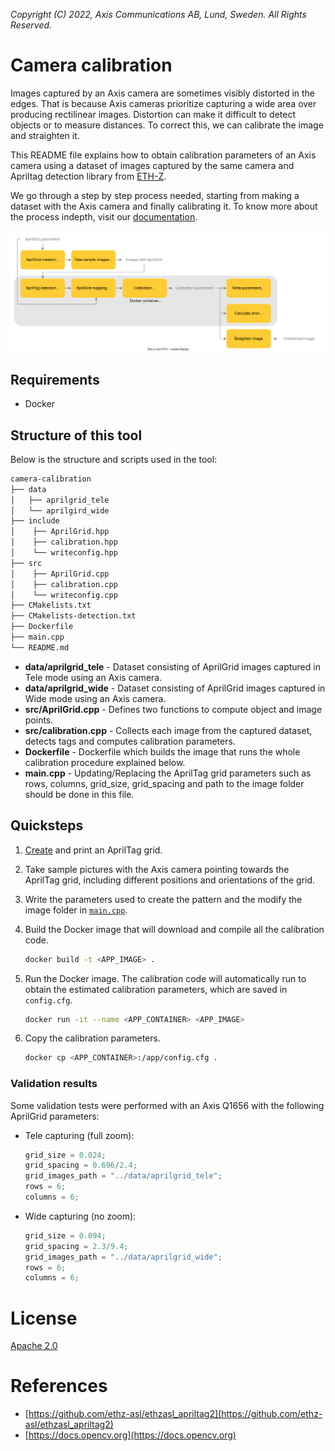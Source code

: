 *Copyright (C) 2022, Axis Communications AB, Lund, Sweden. All Rights Reserved.*

# Camera calibration

Images captured by an Axis camera are sometimes visibly distorted in the edges. That is because Axis cameras prioritize capturing a wide area over producing rectilinear images. Distortion can make it difficult to detect objects or to measure distances. To correct this, we can calibrate the image and straighten it.

This README file explains how to obtain calibration parameters of an Axis camera using a dataset of images captured by the same camera and Apriltag detection library from [ETH-Z](https://github.com/ethz-asl/ethzasl_apriltag2).

We go through a step by step process needed, starting from making a dataset with the Axis camera and finally calibrating it. To know more about the process indepth, visit our [documentation](https://axiscommunications.github.io/acap-documentation/docs/develop/camera-calibration.html).

![Calibration_diagram](data/calibration_diagram.svg)

## Requirements

- Docker

## Structure of this tool

Below is the structure and scripts used in the tool:

```bash
camera-calibration
├── data
│   ├── aprilgrid_tele
│   └── aprilgird_wide
├── include
│    ├── AprilGrid.hpp
│    ├── calibration.hpp
│    └── writeconfig.hpp
├── src
│    ├── AprilGrid.cpp
│    ├── calibration.cpp
│    └── writeconfig.cpp
├── CMakelists.txt
├── CMakelists-detection.txt
├── Dockerfile
├── main.cpp
└── README.md
```

- **data/aprilgrid_tele** - Dataset consisting of AprilGrid images captured in Tele mode using an Axis camera.
- **data/aprilgrid_wide** - Dataset consisting of AprilGrid images captured in Wide mode using an Axis camera.
- **src/AprilGrid.cpp** - Defines two functions to compute object and image points.
- **src/calibration.cpp** - Collects each image from the captured dataset, detects tags and computes calibration parameters.
- **Dockerfile** - Dockerfile which builds the image that runs the whole calibration procedure explained below.
- **main.cpp** - Updating/Replacing the AprilTag grid parameters such as rows, columns, grid_size, grid_spacing and path to the image folder should be done in this file.

## Quicksteps

1. [Create](https://github.com/ethz-asl/kalibr/wiki/calibration-targets#a-aprilgrid) and print an AprilTag grid.
2. Take sample pictures with the Axis camera pointing towards the AprilTag grid, including different positions and orientations of the grid.
3. Write the parameters used to create the pattern and the modify the image folder in [`main.cpp`](main.cpp).
4. Build the Docker image that will download and compile all the calibration code.

    ```bash
    docker build -t <APP_IMAGE> .
    ```

5. Run the Docker image. The calibration code will automatically run to obtain the estimated calibration parameters, which are saved in `config.cfg`.

    ```bash
    docker run -it --name <APP_CONTAINER> <APP_IMAGE>
    ```

6. Copy the calibration parameters.

    ```bash
    docker cp <APP_CONTAINER>:/app/config.cfg .
    ```

### Validation results

Some validation tests were performed with an Axis Q1656 with the following AprilGrid parameters:

- Tele capturing (full zoom):

   ```cpp
   grid_size = 0.024;
   grid_spacing = 0.696/2.4;
   grid_images_path = "../data/aprilgrid_tele";
   rows = 6;
   columns = 6;
   ```

- Wide capturing (no zoom):

   ```cpp
   grid_size = 0.094;
   grid_spacing = 2.3/9.4;
   grid_images_path = "../data/aprilgrid_wide";
   rows = 6;
   columns = 6;
   ```

# License

[Apache 2.0](../LICENSE)

# References

- [https://github.com/ethz-asl/ethzasl_apriltag2](https://github.com/ethz-asl/ethzasl_apriltag2)
- [https://docs.opencv.org](https://docs.opencv.org)
